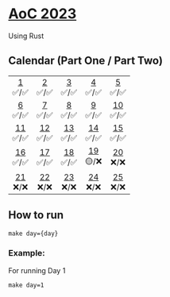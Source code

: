 # [AoC 2023](https://adventofcode.com/2023)

Using Rust

## Calendar (Part One / Part Two)

|                          |                          |                          |                          |                          |
| :----------------------: | :----------------------: | :----------------------: | :----------------------: | :----------------------: |
| [1](src/day01)<br>✅/✅  | [2](src/day02)<br>✅/✅  | [3](src/day03)<br>✅/✅  | [4](src/day04)<br>✅/✅  | [5](src/day05)<br>✅/✅  |
| [6](src/day06)<br>✅/✅  | [7](src/day07)<br>✅/✅  | [8](src/day08)<br>✅/✅  | [9](src/day09)<br>✅/✅  | [10](src/day10)<br>✅/✅ |
| [11](src/day11)<br>✅/✅ | [12](src/day12)<br>✅/✅ | [13](src/day13)<br>✅/✅ | [14](src/day14)<br>✅/✅ | [15](src/day15)<br>✅/✅ |
| [16](src/day16)<br>✅/✅ | [17](src/day17)<br>✅/✅ | [18](src/day18)<br>✅/✅ | [19](src/day19)<br>🟡/❌ | [20](src/day20)<br>❌/❌ |
| [21](src/day21)<br>❌/❌ | [22](src/day22)<br>❌/❌ | [23](src/day23)<br>❌/❌ | [24](src/day24)<br>❌/❌ | [25](src/day25)<br>❌/❌ |

## How to run

```
make day={day}
```

### Example:

For running Day 1

```
make day=1
```
